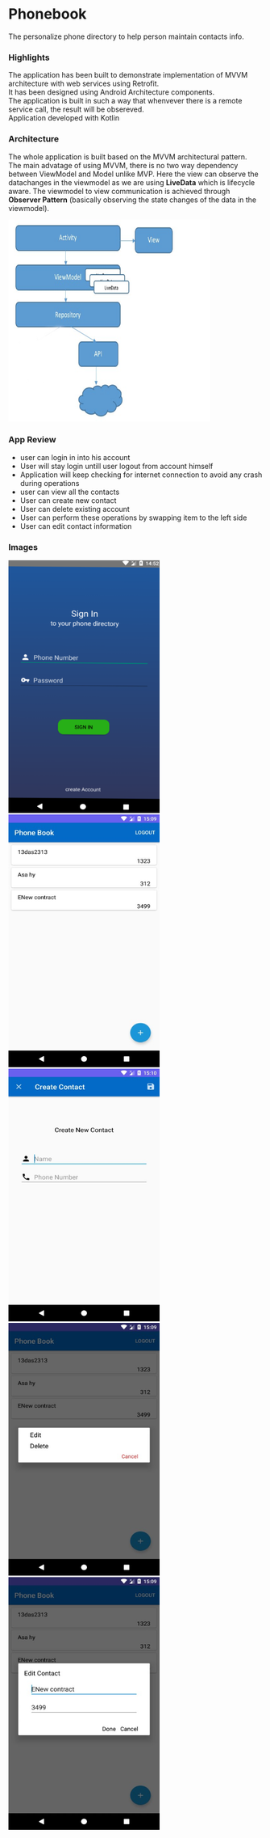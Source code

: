 # Phonebook
The personalize phone directory to help person maintain contacts info.

<h3>Highlights</h3>
<p>The application has been built to demonstrate implementation of MVVM architecture with web services using Retrofit. <br/>
  It has been designed using Android Architecture components.<br/>
  The application is built in such a way that whenvever there is a remote service call, the result will be obsereved.<br/>
  Application developed with Kotlin
</p>

<h3>Architecture</h3>
<p>The whole application is built based on the MVVM architectural pattern.<br/>
The main advatage of using MVVM, there is no two way dependency between ViewModel and Model unlike MVP. Here the view can observe the datachanges in the viewmodel as we are using <b>LiveData</b> which is lifecycle aware. The viewmodel to view communication is achieved through <b>Observer Pattern</b> (basically observing the state changes of the data in the viewmodel).
</p>
<img src="Image.jpg"  width="400" height="400"/>

<h3>App Review</h3>
<ul>
<li>user can login in into his account</li>
<li>User will stay login untill user logout from account himself</li>
<li>Application will keep checking for internet connection to avoid any crash during operations</li>
<li>user can view all the contacts</li>
<li>User can create new contact</li>
<li>User can delete existing account</li>
<li>User can perform these operations by swapping item to the left side</li>
<li>User can edit contact information</li>
</ul>


<h3>Images</h3>
<img src="images/signin.png" width="300" height="500"/> <img src="images/main.jpg" width="300" height="500"/>
<img src="images/create.jpg" width="300" height="500"/> <img src="images/menu.jpg" width="300" height="500"/>
<img src="images/edit.jpg" width="300" height="500"/>
